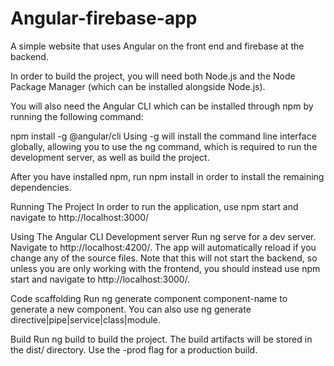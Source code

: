 # Angular-firebase-app
A simple website that uses Angular on the front end and firebase at the backend.

In order to build the project, you will need both Node.js and the Node Package Manager (which can be installed alongside Node.js).

You will also need the Angular CLI which can be installed through npm by running the following command:

npm install -g @angular/cli
Using -g will install the command line interface globally, allowing you to use the ng command, which is required to run the development server, as well as build the project.

After you have installed npm, run npm install in order to install the remaining dependencies.

Running The Project
In order to run the application, use npm start and navigate to http://localhost:3000/

Using The Angular CLI
Development server
Run ng serve for a dev server. Navigate to http://localhost:4200/. The app will automatically reload if you change any of the source files. Note that this will not start the backend, so unless you are only working with the frontend, you should instead use npm start and navigate to http://localhost:3000/.

Code scaffolding
Run ng generate component component-name to generate a new component. You can also use ng generate directive|pipe|service|class|module.

Build
Run ng build to build the project. The build artifacts will be stored in the dist/ directory. Use the -prod flag for a production build.
